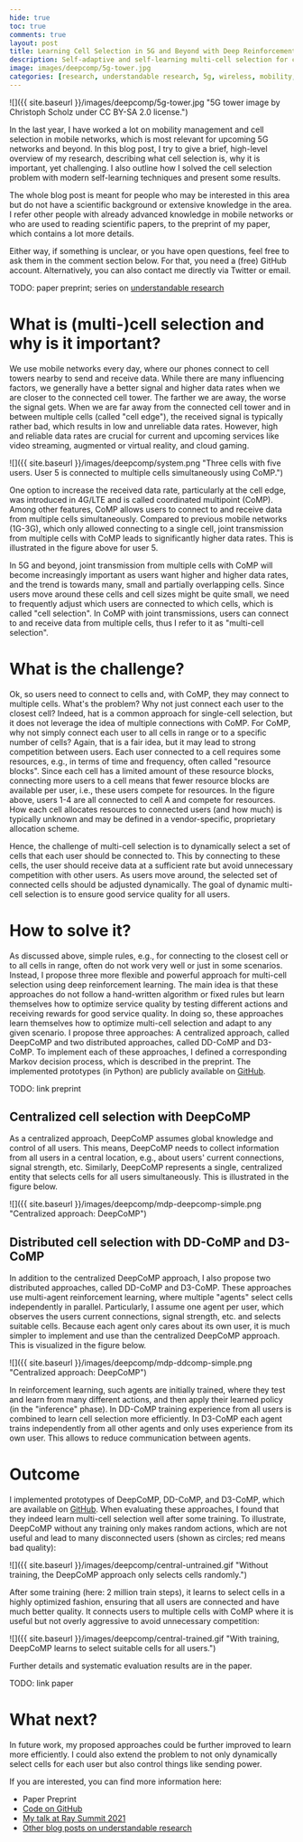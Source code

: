 ```yaml
---
hide: true
toc: true
comments: true
layout: post
title: Learning Cell Selection in 5G and Beyond with Deep Reinforcement Learning
description: Self-adaptive and self-learning multi-cell selection for coordinated multipoint in 5G and beyond with three deep reinforcement learning approaches.
image: images/deepcomp/5g-tower.jpg
categories: [research, understandable research, 5g, wireless, mobility, optimization, reinforcement learning, multi agent, ray, rllib, python, tensorflow]
---
```


![]({{ site.baseurl }}/images/deepcomp/5g-tower.jpg "5G tower image by Christoph Scholz under CC BY-SA 2.0 license.")

In the last year, I have worked a lot on mobility management and cell selection in mobile networks, 
which is most relevant for upcoming 5G networks and beyond.
In this blog post, I try to give a brief, high-level overview of my research, describing what cell selection is,
why it is important, yet challenging. 
I also outline how I solved the cell selection problem with modern self-learning techniques and present some results.

The whole blog post is meant for people who may be interested in this area but do not have a scientific background or 
extensive knowledge in the area.
I refer other people with already advanced knowledge in mobile networks or who are used to reading scientific papers, 
to the preprint of my paper, which contains a lot more details.

Either way, if something is unclear, or you have open questions, feel free to ask them in the comment section below.
For that, you need a (free) GitHub account. Alternatively, you can also contact me directly via Twitter or email.

TODO: paper preprint; series on [understandable research](https://stefanbschneider.github.io/blog/categories/#understandable%20research)


# What is (multi-)cell selection and why is it important?

We use mobile networks every day, where our phones connect to cell towers nearby to send and receive data.
While there are many influencing factors, we generally have a better signal and higher data rates when we are closer 
to the connected cell tower.
The farther we are away, the worse the signal gets. 
When we are far away from the connected cell tower and in between multiple cells (called "cell edge"), 
the received signal is typically rather bad, which results in low and unreliable data rates.
However, high and reliable data rates are crucial for current and upcoming services like video streaming,
augmented or virtual reality, and cloud gaming.

![]({{ site.baseurl }}/images/deepcomp/system.png "Three cells with five users. User 5 is connected to multiple cells simultaneously using CoMP.")

One option to increase the received data rate, particularly at the cell edge, was introduced in 4G/LTE and is called coordinated multipoint (CoMP).
Among other features, CoMP allows users to connect to and receive data from multiple cells simultaneously.
Compared to previous mobile networks (1G-3G), which only allowed connecting to a single cell, joint transmission from
multiple cells with CoMP leads to significantly higher data rates.
This is illustrated in the figure above for user 5.

In 5G and beyond, joint transmission from multiple cells with CoMP will become increasingly important as users want
higher and higher data rates, and the trend is towards many, small and partially overlapping cells.
Since users move around these cells and cell sizes might be quite small, we need to frequently adjust which users are
connected to which cells, which is called "cell selection".
In CoMP with joint transmissions, users can connect to and receive data from multiple cells, thus I refer to it as 
"multi-cell selection".


# What is the challenge?

Ok, so users need to connect to cells and, with CoMP, they may connect to multiple cells. What's the problem?
Why not just connect each user to the closest cell? 
Indeed, hat is a common approach for single-cell selection, but it does not leverage the idea of multiple connections with CoMP.
For CoMP, why not simply connect each user to all cells in range or to a specific number of cells?
Again, that is a fair idea, but it may lead to strong competition between users.
Each user connected to a cell requires some resources, e.g., in terms of time and frequency, often called "resource blocks".
Since each cell has a limited amount of these resource blocks, connecting more users to a cell means that fewer resource blocks
are available per user, i.e., these users compete for resources.
In the figure above, users 1-4 are all connected to cell A and compete for resources.
How each cell allocates resources to connected users (and how much) is typically unknown and may be defined in a vendor-specific,
proprietary allocation scheme.

Hence, the challenge of multi-cell selection is to dynamically select a set of cells that each user should be connected to.
This by connecting to these cells, the user should receive data at a sufficient rate but avoid unnecessary competition
with other users.
As users move around, the selected set of connected cells should be adjusted dynamically.
The goal of dynamic multi-cell selection is to ensure good service quality for all users.


# How to solve it?

As discussed above, simple rules, e.g., for connecting to the closest cell or to all cells in range,
often do not work very well or just in some scenarios.
Instead, I propose three more flexible and powerful approach for multi-cell selection using deep reinforcement learning.
The main idea is that these approaches do not follow a hand-written algorithm or fixed rules
but learn themselves how to optimize service quality by testing different actions and receiving rewards for good service quality.
In doing so, these approaches learn themselves how to optimize multi-cell selection and adapt to any given scenario.
I propose three approaches: A centralized approach, called DeepCoMP and two distributed approaches, called DD-CoMP and D3-CoMP.
To implement each of these approaches, I defined a corresponding Markov decision process, which is described in the preprint.
The implemented prototypes (in Python) are publicly available on [GitHub](https://github.com/CN-UPB/DeepCoMP).

TODO: link preprint

## Centralized cell selection with DeepCoMP

As a centralized approach, DeepCoMP assumes global knowledge and control of all users.
This means, DeepCoMP needs to collect information from all users in a central location, e.g., about users' current
connections, signal strength, etc.
Similarly, DeepCoMP represents a single, centralized entity that selects cells for all users simultaneously.
This is illustrated in the figure below.

![]({{ site.baseurl }}/images/deepcomp/mdp-deepcomp-simple.png "Centralized approach: DeepCoMP")


## Distributed cell selection with DD-CoMP and D3-CoMP

In addition to the centralized DeepCoMP approach, I also propose two distributed approaches, called DD-CoMP and D3-CoMP.
These approaches use multi-agent reinforcement learning, where multiple "agents" select cells independently in parallel.
Particularly, I assume one agent per user, which observes the users current connections, signal strength, etc. and selects
suitable cells.
Because each agent only cares about its own user, it is much simpler to implement and use than the centralized DeepCoMP approach.
This is visualized in the figure below.

![]({{ site.baseurl }}/images/deepcomp/mdp-ddcomp-simple.png "Centralized approach: DeepCoMP")

In reinforcement learning, such agents are initially trained, where they test and learn from many different actions,
and then apply their learned policy (in the "inference" phase).
In DD-CoMP training experience from all users is combined to learn cell selection more efficiently.
In D3-CoMP each agent trains independently from all other agents and only uses experience from its own user.
This allows to reduce communication between agents.


# Outcome

I implemented prototypes of DeepCoMP, DD-CoMP, and D3-CoMP, which are available on [GitHub](https://github.com/CN-UPB/DeepCoMP).
When evaluating these approaches, I found that they indeed learn multi-cell selection well after some training.
To illustrate, DeepCoMP without any training only makes random actions, which are not useful and lead to many
disconnected users (shown as circles; red means bad quality):

![]({{ site.baseurl }}/images/deepcomp/central-untrained.gif "Without training, the DeepCoMP approach only selects cells randomly.")

After some training (here: 2 million train steps), it learns to select cells in a highly optimized fashion,
ensuring that all users are connected and have much better quality.
It connects users to multiple cells with CoMP where it is useful but not overly aggressive to avoid unnecessary competition:

![]({{ site.baseurl }}/images/deepcomp/central-trained.gif "With training, DeepCoMP learns to select suitable cells for all users.")

Further details and systematic evaluation results are in the paper.

TODO: link paper

# What next?

In future work, my proposed approaches could be further improved to learn more efficiently.
I could also extend the problem to not only dynamically select cells for each user but also control
things like sending power.

If you are interested, you can find more information here:

* Paper Preprint
* [Code on GitHub](https://github.com/CN-UPB/DeepCoMP)
* [My talk at Ray Summit 2021](https://www.anyscale.com/ray-summit-2021?agenda=deepcomp-multi-agent-reinforcement-learning-for-multi-cell-selection-in-5g)
* [Other blog posts on understandable research](https://stefanbschneider.github.io/blog/categories/#understandable%20research)
